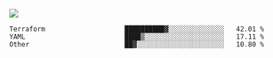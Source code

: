 ![](https://github-profile-summary-cards.vercel.app/api/cards/profile-details?username=igtm&theme=dracula)
<!--START_SECTION:waka-->

```text
Terraform                    ██████████▓░░░░░░░░░░░░░░   42.01 %
YAML                         ████▒░░░░░░░░░░░░░░░░░░░░   17.11 %
Other                        ██▓░░░░░░░░░░░░░░░░░░░░░░   10.80 %
```

<!--END_SECTION:waka-->
